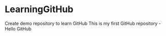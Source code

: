 # LearningGitHub
Create demo repository to learn GitHub
This is my first GitHub repository - Hello GitHub
